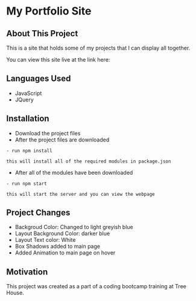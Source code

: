 # My Portfolio Site

## About This Project

This is a site that holds some of my projects that I can display all together.

You can view this site live at the link here:

## Languages Used

- JavaScript
- JQuery

## Installation

- Download the project files
- After the project files are downloaded

```
- run npm install
```

    this will install all of the required modules in package.json

- After all of the modules have been downloaded

```
- run npm start
```

    this will start the server and you can view the webpage

## Project Changes

- Backgroud Color: Changed to light greyish blue
- Layout Background Color: darker blue
- Layout Text color: White
- Box Shadows added to main page
- Added Animation to main page on hover

## Motivation

This project was created as a part of a coding bootcamp training at Tree House.
